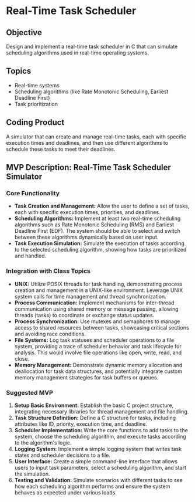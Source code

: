 # Real-Time Task Scheduler

## Objective
Design and implement a real-time task scheduler in C that can simulate scheduling algorithms used in real-time operating systems.

## Topics
- Real-time systems
- Scheduling algorithms (like Rate Monotonic Scheduling, Earliest Deadline First)
- Task prioritization

## Coding Product
A simulator that can create and manage real-time tasks, each with specific execution times and deadlines, and then use different algorithms to schedule these tasks to meet their deadlines.

## MVP Description: Real-Time Task Scheduler Simulator
### Core Functionality
- **Task Creation and Management:** Allow the user to define a set of tasks, each with specific execution times, priorities, and deadlines.
- **Scheduling Algorithms:** Implement at least two real-time scheduling algorithms such as Rate Monotonic Scheduling (RMS) and Earliest Deadline First (EDF). The system should be able to select and switch between these algorithms dynamically based on user input.
- **Task Execution Simulation:** Simulate the execution of tasks according to the selected scheduling algorithm, showing how tasks are prioritized and handled.

### Integration with Class Topics
- **UNIX:** Utilize POSIX threads for task handling, demonstrating process creation and management in a UNIX-like environment. Leverage UNIX system calls for time management and thread synchronization.
- **Process Communication:** Implement mechanisms for inter-thread communication using shared memory or message passing, allowing threads (tasks) to coordinate or exchange status updates.
- **Process Synchronization:** Use mutexes and semaphores to manage access to shared resources between tasks, showcasing critical sections and avoiding race conditions.
- **File Systems:** Log task statuses and scheduler operations to a file system, providing a trace of scheduler behavior and task lifecycle for analysis. This would involve file operations like open, write, read, and close.
- **Memory Management:** Demonstrate dynamic memory allocation and deallocation for task data structures, and potentially integrate custom memory management strategies for task buffers or queues.

### Suggested MVP
1. **Setup Basic Environment:** Establish the basic C project structure, integrating necessary libraries for thread management and file handling.
2. **Task Structure Definition:** Define a C structure for tasks, including attributes like ID, priority, execution time, and deadline.
3. **Scheduler Implementation:** Write the core functions to add tasks to the system, choose the scheduling algorithm, and execute tasks according to the algorithm's logic.
4. **Logging System:** Implement a simple logging system that writes task states and scheduler decisions to a file.
5. **User Interface:** Create a simple command-line interface that allows users to input task parameters, select a scheduling algorithm, and start the simulation.
6. **Testing and Validation:** Simulate scenarios with different tasks to see how each scheduling algorithm performs and ensure the system behaves as expected under various loads.
